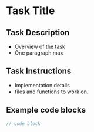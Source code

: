 # Task Title

## Task Description
- Overview of the task
- One paragraph max

## Task Instructions
- Implementation details
- files and functions to work on. 

## Example code blocks
```ts
// code block
```
